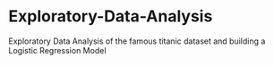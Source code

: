 # Exploratory-Data-Analysis
Exploratory Data Analysis of the famous titanic dataset and building a Logistic Regression Model
